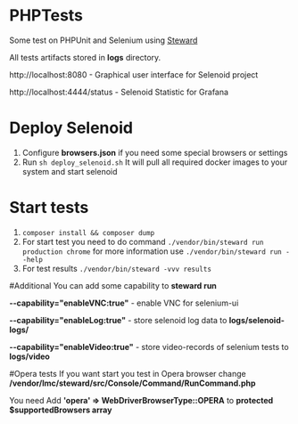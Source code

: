 # PHPTests
Some test on PHPUnit and Selenium using [Steward](https://github.com/lmc-eu/steward)

All tests artifacts stored in **logs** directory. 


http://localhost:8080 - Graphical user interface for Selenoid project

http://localhost:4444/status - Selenoid Statistic for Grafana 

# Deploy Selenoid
1. Configure **browsers.json** if you need some special browsers or settings
2. Run `sh deploy_selenoid.sh` It will pull all required docker images to your system and start selenoid

# Start tests
1. `composer install && composer dump`
2. For start test you need to do command
`./vendor/bin/steward run production chrome`
for more information use 
`./vendor/bin/steward run --help`
3. For test results 
`./vendor/bin/steward -vvv results`

#Additional
You can add some capability to **steward run**

**--capability="enableVNC:true"** - enable VNC for selenium-ui
 
**--capability="enableLog:true"** - store selenoid log data to **logs/selenoid-logs/**
 
**--capability="enableVideo:true"** - store video-records of selenium tests to **logs/video**

#Opera tests
If you want start you test in Opera browser change **/vendor/lmc/steward/src/Console/Command/RunCommand.php**

You need Add **'opera' => WebDriverBrowserType::OPERA**  to **protected $supportedBrowsers array**
